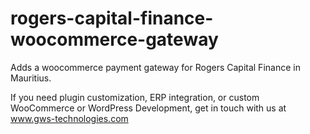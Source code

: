 # rogers-capital-finance-woocommerce-gateway
Adds a woocommerce payment gateway for Rogers Capital Finance in Mauritius.

If you need plugin customization, ERP integration, or custom WooCommerce or WordPress Development, get in touch with us at <a href="https://www.gws-technologies.com/" target="_blank">www.gws-technologies.com</a>